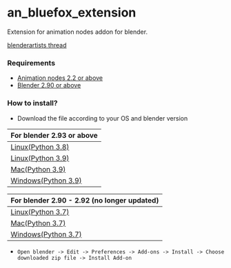 # an_bluefox_extension
 Extension for animation nodes addon for blender.
 
 [blenderartists thread](https://blenderartists.org/t/bluefox-extension-for-animation-nodes/1273067)

 ### Requirements
   - [Animation nodes 2.2 or above](https://animation-nodes.com/)
   - [Blender 2.90 or above](https://www.blender.org/download/)
    
 ### How to install?
   - Download the file according to your OS and blender version
   
| For blender 2.93 or above            
|----------------|
|[Linux(Python 3.8)](https://github.com/harisreedhar/an_bluefox_extension/releases/download/master-cd-build/an_bluefox_extension_v1_0_linux_py38.zip)        |
|[Linux(Python 3.9)](https://github.com/harisreedhar/an_bluefox_extension/releases/download/master-cd-build/an_bluefox_extension_v1_0_linux_py39.zip)        |
|[Mac(Python 3.9)](https://github.com/harisreedhar/an_bluefox_extension/releases/download/master-cd-build/an_bluefox_extension_v1_0_macOS_py39.zip)         |
|[Windows(Python 3.9)](https://github.com/harisreedhar/an_bluefox_extension/releases/download/master-cd-build/an_bluefox_extension_v1_0_windows_py39.zip)   |

| For blender 2.90 - 2.92 (no longer updated)             
|----------------|
|[Linux(Python 3.7)](https://github.com/harisreedhar/an_bluefox_extension/releases/download/master-cd-build/an_bluefox_extension_v1_0_linux_py37.zip)        |
|[Mac(Python 3.7)](https://github.com/harisreedhar/an_bluefox_extension/releases/download/master-cd-build/an_bluefox_extension_v1_0_macOS_py37.zip)         |
|[Windows(Python 3.7)](https://github.com/harisreedhar/an_bluefox_extension/releases/download/master-cd-build/an_bluefox_extension_v1_0_windows_py37.zip)   |

   - `Open blender -> Edit -> Preferences -> Add-ons -> Install -> Choose downloaded zip file -> Install Add-on`
